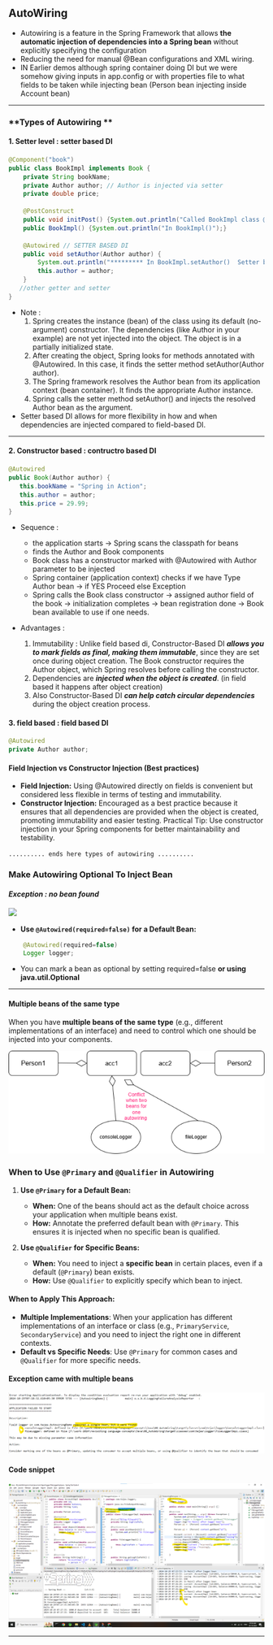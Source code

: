 ## AutoWiring 
-  Autowiring is a feature in the Spring Framework that allows **the automatic injection of dependencies into a Spring bean** without explicitly specifying the configuration
-  Reducing the need for manual @Bean configurations and XML wiring.
-  IN Earlier demos although spring container doing DI but we were somehow giving inputs in app.config or with properties file to what fields to be taken while injecting bean (Person bean injecting inside Account bean) 
---
### **Types of Autowiring **
#### **1. Setter level : setter based DI**
```java
@Component("book")
public class BookImpl implements Book {
	private String bookName;
	private Author author; // Author is injected via setter
	private double price;

	@PostConstruct
	public void initPost() {System.out.println("Called BookImpl class @PostConstruct ");}
	public BookImpl() {System.out.println("In BookImpl()");}

	@Autowired // SETTER BASED DI
	public void setAuthor(Author author) {
		System.out.println("********* In BookImpl.setAuthor()  Setter based Autowiring   *********");
		this.author = author;
	}
   //other getter and setter
}
```
- Note :
   1. Spring creates the instance (bean) of the class using its default (no-argument) constructor. The dependencies (like Author in your example) are not yet injected into the object. The object is in a partially initialized state.
   2. After creating the object, Spring looks for methods annotated with @Autowired. In this case, it finds the setter method setAuthor(Author author).
   3. The Spring framework resolves the Author bean from its application context (bean container). It finds the appropriate Author instance.
   4. Spring calls the setter method setAuthor() and injects the resolved Author bean as the argument.
- Setter based DI allows for more flexibility in how and when dependencies are injected compared to field-based DI.

--- 
#### **2. Constructor based :  contructro based DI**
```java
@Autowired
public Book(Author author) {
   this.bookName = "Spring in Action";
   this.author = author;
   this.price = 29.99;
}  
```
- Sequence : 
   - the application starts -> Spring scans the classpath for beans
   -  finds the Author and Book components
   -  Book class has a constructor marked with @Autowired with Author parameter to be injected
   -  Spring container (application context) checks if we have Type Author bean -> if YES Proceed else Exception
   -  Spring calls the Book class constructor -> assigned author field of the book -> initialization completes -> bean registration done ->  Book bean available to use if one needs.

- Advantages :  
   1. Immutability : Unlike field based di, Constructor-Based DI ***allows you to mark fields as final, making them immutable***, since they are set once during object creation.
   The Book constructor requires the Author object, which Spring resolves before calling the constructor.
   2. Dependencies are ***injected when the object is created***. (in field based it happens after object creation)
   3. Also Constructor-Based DI ***can help catch circular dependencies*** during the object creation process.

#### **3. field based  : field based DI**
```java
@Autowired
private Author author;
```
####  **Field Injection vs Constructor Injection (Best practices)**
- **Field Injection:** Using @Autowired directly on fields is convenient but considered less flexible in terms of testing and immutability.
- **Constructor Injection:** Encouraged as a best practice because it ensures that all dependencies are provided when the object is created, promoting immutability and easier testing.
Practical Tip: Use constructor injection in your Spring components for better maintainability and testability.

``` .......... ends here types of autowiring .......... ```

### **Make Autowiring Optional To Inject Bean**
#### *Exception : no bean found*
![](optional_autowiring.png)
- **Use `@Autowired(required=false)` for a Default Bean:**
```java
	@Autowired(required=false)
	Logger logger;
```
- You can mark a bean as optional by setting required=false **or using java.util.Optional**
---
#### **Multiple beans of the same type**
When you have **multiple beans of the same type** (e.g., different implementations of an interface) and need to control which one should be injected into your components.

![](bean_conflict_autowire.png)
### When to Use `@Primary` and `@Qualifier` in Autowiring




1. **Use `@Primary` for a Default Bean:**
   - **When:** One of the beans should act as the default choice across your application when multiple beans exist.
   - **How:** Annotate the preferred default bean with `@Primary`. This ensures it is injected when no specific bean is qualified.
  

2. **Use `@Qualifier` for Specific Beans:**
   - **When:** You need to inject a **specific bean** in certain places, even if a default (`@Primary`) bean exists.
   - **How:** Use `@Qualifier` to explicitly specify which bean to inject.

#### **When to Apply This Approach:**
- **Multiple Implementations**: When your application has different implementations of an interface or class (e.g., `PrimaryService`, `SecondaryService`) and you need to inject the right one in different contexts.
- **Default vs Specific Needs**: Use `@Primary` for common cases and `@Qualifier` for more specific needs.

#### **Exception came with multiple beans**
![](handle_two_beans_in_autowire.png)

#### **Code snippet**
![](handle_two_beans_in_autowire2.png)

---

 
